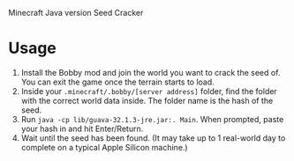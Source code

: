 Minecraft Java version Seed Cracker

# Usage

1. Install the Bobby mod and join the world you want to crack the seed of. You can exit the game once the terrain starts to load.
2. Inside your `.minecraft/.bobby/[server address]` folder, find the folder with the correct world data inside. The folder name is the hash of the seed.
3. Run `java -cp lib/guava-32.1.3-jre.jar:. Main`. When prompted, paste your hash in and hit Enter/Return.
4. Wait until the seed has been found. (It may take up to 1 real-world day to complete on a typical Apple Silicon machine.)
